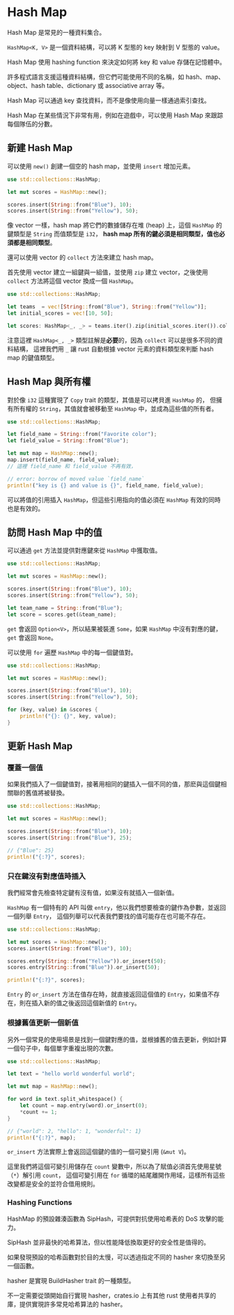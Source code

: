 # Hash Map

Hash Map 是常見的一種資料集合。

`HashMap<K, V>` 是一個資料結構，可以將 K 型態的 key 映射到 V 型態的 value。

Hash Map 使用 hashing function 來決定如何將 key 和 value 存儲在記憶體中。

許多程式語言支援這種資料結構，但它們可能使用不同的名稱，如 hash、map、object、hash table、dictionary 或 associative array 等。

Hash Map 可以通過 key 查找資料，而不是像使用向量一樣通過索引查找。

Hash Map 在某些情況下非常有用，例如在遊戲中，可以使用 Hash Map 來跟踪每個隊伍的分數。

## 新建 Hash Map

可以使用 `new()` 創建一個空的 hash map，並使用 `insert` 增加元素。

```rust
use std::collections::HashMap;

let mut scores = HashMap::new();

scores.insert(String::from("Blue"), 10);
scores.insert(String::from("Yellow"), 50);
```

像 vector 一樣，hash map 將它們的數據儲存在堆 (heap) 上，這個 `HashMap` 的鍵類型是 `String` 而值類型是 `i32`，
**hash map 所有的鍵必須是相同類型，值也必須都是相同類型**。

還可以使用 vector 的 `collect` 方法來建立 hash map。

首先使用 vector 建立一組鍵與一組值，並使用 `zip` 建立 vector，之後使用 `collect` 方法將這個 vector 換成一個 `HashMap`。

```rust
use std::collections::HashMap;

let teams  = vec![String::from("Blue"), String::from("Yellow")];
let initial_scores = vec![10, 50];

let scores: HashMap<_, _> = teams.iter().zip(initial_scores.iter()).collect();
```

注意這裡 `HashMap<_, _>` 類型註解是**必要**的，因為 `collect` 可以是很多不同的資料結構，
這裡我們用 `_` 讓 rust 自動根據 vector 元素的資料類型來判斷 hash map 的鍵值類型。

## Hash Map 與所有權

對於像 `i32` 這種實現了 `Copy` trait 的類型，其值是可以拷貝進 `HashMap` 的，
但擁有所有權的 `String`，其值就會被移動至 `HashMap` 中，並成為這些值的所有者。

```rust
use std::collections::HashMap;

let field_name = String::from("Favorite color");
let field_value = String::from("Blue");

let mut map = HashMap::new();
map.insert(field_name, field_value);
// 這裡 field_name 和 field_value 不再有效，

// error: borrow of moved value `field_name`
println!("key is {} and value is {}", field_name, field_value);
```

可以將值的引用插入 `HashMap`，但這些引用指向的值必須在 `HashMap` 有效的同時也是有效的。

## 訪問 Hash Map 中的值

可以通過 `get` 方法並提供對應鍵來從 `HashMap` 中獲取值。

```rust
use std::collections::HashMap;

let mut scores = HashMap::new();

scores.insert(String::from("Blue"), 10);
scores.insert(String::from("Yellow"), 50);

let team_name = String::from("Blue");
let score = scores.get(&team_name);
```

`get` 會返回 `Option<V>`，所以結果被裝進 `Some`，如果 `HashMap` 中沒有對應的鍵，`get` 會返回 `None`。

可以使用 `for` 遍歷 `HashMap` 中的每一個鍵值對。

```rust
use std::collections::HashMap;

let mut scores = HashMap::new();

scores.insert(String::from("Blue"), 10);
scores.insert(String::from("Yellow"), 50);

for (key, value) in &scores {
    println!("{}: {}", key, value);
}
```

## 更新 Hash Map

### 覆蓋一個值

如果我們插入了一個鍵值對，接著用相同的鍵插入一個不同的值，那麽與這個鍵相關聯的舊值將被替換。

```rust
use std::collections::HashMap;

let mut scores = HashMap::new();

scores.insert(String::from("Blue"), 10);
scores.insert(String::from("Blue"), 25);

// {"Blue": 25}
println!("{:?}", scores);
```

### 只在鍵沒有對應值時插入

我們經常會先檢查特定鍵有沒有值，如果沒有就插入一個新值。

`HashMap` 有一個特有的 API 叫做 `entry`，他以我們想要檢查的鍵作為參數，並返回一個列舉 `Entry`，
這個列舉可以代表我們要找的值可能存在也可能不存在。

```rust
use std::collections::HashMap;

let mut scores = HashMap::new();
scores.insert(String::from("Blue"), 10);

scores.entry(String::from("Yellow")).or_insert(50);
scores.entry(String::from("Blue")).or_insert(50);

println!("{:?}", scores);
```

`Entry` 的 `or_insert` 方法在值存在時，就直接返回這個值的 `Entry`，如果值不存在，則在插入新的值之後返回這個新值的 `Entry`。

### 根據舊值更新一個新值

另外一個常見的使用場景是找到一個鍵對應的值，並根據舊的值去更新，例如計算一個句子中，每個單字重複出現的次數。

```rust
use std::collections::HashMap;

let text = "hello world wonderful world";

let mut map = HashMap::new();

for word in text.split_whitespace() {
    let count = map.entry(word).or_insert(0);
    *count += 1;
}

// {"world": 2, "hello": 1, "wonderful": 1}
println!("{:?}", map);
```

`or_insert` 方法實際上會返回這個鍵的值的一個可變引用 (`&mut V`)。

這里我們將這個可變引用儲存在 `count` 變數中，所以為了賦值必須首先使用星號（`*`）解引用 `count`，
這個可變引用在 `for` 循環的結尾離開作用域，這樣所有這些改變都是安全的並符合借用規則。

### Hashing Functions

HashMap 的預設雜湊函數為 SipHash，可提供對抗使用哈希表的 DoS 攻擊的能力。

SipHash 並非最快的哈希算法，但以性能降低換取更好的安全性是值得的。

如果發現預設的哈希函數對於目的太慢，可以透過指定不同的 hasher 來切換至另一個函數。

hasher 是實現 BuildHasher trait 的一種類型。

不一定需要從頭開始自行實現 hasher，crates.io 上有其他 rust 使用者共享的庫，提供實現許多常見哈希算法的 hasher。
